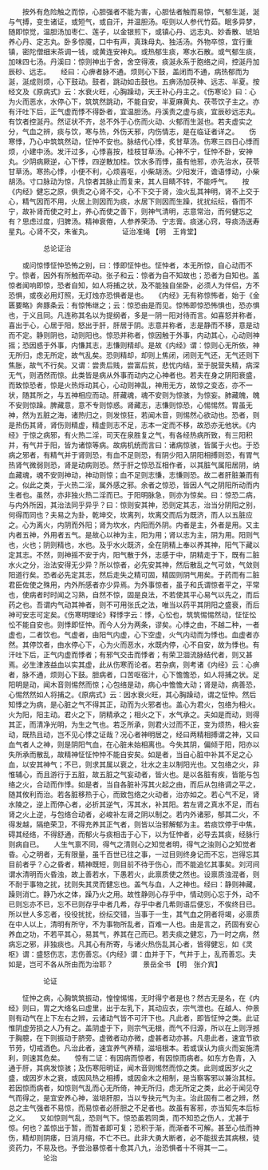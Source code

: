 <!-- { "loadSidebar": true } -->
　　按外有危险触之而惊，心胆强者不能为害，心胆怯者触而易惊，气郁生涎，涎与气搏，变生诸证，或短气，或自汗，并温胆汤。呕则以人参代竹茹。眠多异梦，随即惊觉，温胆汤加枣仁、莲子，以金银煎下，或镇心丹、远志丸、妙香散、琥珀养心丹、定志丸。卧多惊魇，口中有声，真珠母丸、独活汤。外物卒惊，宜行重镇，密陀僧细末茶调一钱，或黄连安神丸。或热郁生痰，寒水石散。或气郁生痰，加味四七汤。丹溪曰：惊则神出于舍，舍空得液，痰涎永系于胞络之间，控涎丹加辰砂、远志。　　经曰：心痹者脉不通。烦则心下鼓，盖闭而不通，病热郁而为涎，涎成则烦，心下鼓动。鼓者，跳动如击鼓也。五痹汤加茯神、远志、半夏。按经文及《原病式》云：水衰火旺，心胸躁动，天王补心丹主之。《伤寒论》曰：心为火而恶水，水停心下，筑筑然跳动，不能自安，半夏麻黄丸、茯苓饮子主之。亦有汗吐下后，正气虚而悸不得卧者，宜温胆汤。丹溪责之虚与痰，宜辰砂远志丸。有饮者控涎丹。然证状不齐，总不外于心伤而火动、火郁而生涎也。若夫虚实之分，气血之辨，痰与饮，寒与热，外伤天邪，内伤情志，是在临证者详之。　　伤寒悸，乃心中筑筑然动，怔忡不安也。脉结代心悸，炙甘草汤。伤寒三四日心悸而烦，小建中汤。发汗过多，心悸喜按，桂枝甘草汤。心神不宁，怔忡不卧，安神丸。少阴病厥逆，心下悸，四逆散加桂。饮水多而悸，虽有他邪，亦先治水，茯苓甘草汤。寒热心悸，小便不利，心烦喜呕，小柴胡汤。少阳发汗，谵语悸动，小柴胡汤。寸口脉动为惊，凡惊者其脉止而复来，其人目睛不转，不能呼气。　　按《内经》健忘之原，俱责之心肾不交，心不下交于肾，浊火乱其神明，肾不上交于心，精气因而不用，火居上则因而为痰，水居下则因而生躁，扰扰纭纭，昏而不宁，故补肾而使之时上，养心而使之善下，则神气清明，志意常治，而何健忘之有？思虑过度，归脾汤。精神衰倦，人参养荣汤、宁志膏。痰迷心窍，导痰汤送寿星丸。心肾不交，朱雀丸。
　　　　证治准绳 【明　王肯堂】

　　　　　总论证治

　　或问惊悸怔忡恐怖之别，曰：悸即怔忡也。怔忡者，本无所惊，自心动而不宁。惊者，因外有所触而卒动。张子和云：惊者为自不知故也；恐者为自知也。盖惊者闻响即惊，恐者自知，如人将捕之状，及不能独自坐卧，必须人为伴侣，方不恐惧，或夜必用灯照，无灯烛亦恐惧者是也。　　《内经》无有称惊怖者，始于《金匮要略》奔豚条云：有惊怖继之；云：惊恐由是而见。惊怖即惊恐怖惧也，恐亦惧也，于义且同。凡连称其名以为提纲者，多是一阴一阳对待而言。如喜怒并称者，喜出于心，心居于阳，怒出于肝，肝居于阴。志意并称者，志是静而不移，意是动而不定。静则阴也，动则阳也。惊恐并称者，惊因触于外事，内动其心，心动则神摇；恐因惑于外事，内慊其志，志慊则精却。是故《内经》谓：惊则心无所依，神无所归，虑无所定，故气乱矣。恐则精却，却则上焦闭，闭则无气还，无气还则下焦胀，故气不行矣。又谓：尝贵后贱，尝富后贫，悲忧内结，至于脱营失精，病深无气，则洒然而惊。此类皆是病从外事而动内之心神者也。若夫在身之阴阳衰盛，而致惊恐者，惊是火热烁动其心，心动则神乱，神用无方，故惊之变态，亦不一状，随其所之，与五神相应而动。肝藏魂，魂不安则为惊骇，为惊妄。肺藏魄，魄不安则惊躁。脾藏意，意不专则惊惑。肾藏志，志慊则惊恐，心惕惕然。胃虽无神，然为五脏之海，诸热归之，则发惊狂，若闻木音，则惕然心欲动也。恐者，则是热伤其肾，肾伤则精虚，精虚则志不足，志本一定而不移，故恐亦无他状。《内经》于惊之病邪，有火热二淫，司天在泉胜复之气，有各经热病所致，有三阳积并，有气并于阳，皆为诸惊等病。故病机统而言曰：诸病惊骇，皆属于火也。于恐病之邪者，有精气并于肾则恐，有血不足则恐，有阴少阳入阴阳相搏则恐，有胃气热肾气微弱则恐，肾是动病则恐。然于肝之惊恐互相作者，以其脏气属阳居阴，纳血藏魂，魂不安则神动，神动则惊；血不足则志慊，志慊则恐。故二者肝脏兼而有之。似此之类，于火热二淫，属外感之邪。余者之惊恐，皆因人气之阴阳所动而内生者也。虽然，亦非独火热二淫而已。于阳明脉急，则亦为惊矣。曰：惊恐二病，与内外所因，其治法同乎异乎？曰：惊则安其神，恐则定其志，治当分阴阳之别，何得而同也？夫易之为卦，乾坤交，坎离列，坎离交而后为既济，而人以五脏应之。心为离火，内阴而外阳；肾为坎水，内阳而外阴。内者是主，外者是用。又主内者五神，外用者五气。是故心以神为主，阳为用；肾以志为主，阴为用。阳则气也，火也；阴则精也，水也。及乎水火既济，全在阴精上奉以养其神，阳气下藏以定其志。不然，则神摇不安于内，阳气散于外，志感于中，阴精走于下，既有二脏水火之分，治法安得无少异？所以惊者，必先安其神，然后散乱之气可敛，气敛则阳道行矣。恐者必先定其志，然后走失之精可固，精固则阴气用矣。于药而有二脏君臣佐使之殊用，内外所感者亦少异焉。为外事惊者，虽子和氏谓惊者平之，平常也，使病者时时闻之习熟，自然不惊，固是良法，不若使其平心易气以先之，而后药之也。吾谓内气动其神者，则不可用张氏之法，唯当以药平其阴阳之盛衰，而后神可安志可定矣。《伤寒明理论》释悸字云：悸，心忪也，筑筑惕惕然动，怔怔忪忪不能自安也。则悸即怔忡。而今人分为两条，谬矣。心悸之由，不越二种，一者虚也，二者饮也。气虚者，由阳气内虚，心下空虚，火气内动而为悸也。血虚者亦然。其停饮者，由水停心下，心为火而恶水，水既内停，心不自安，故为悸也。有汗吐下后，正气内虚而悸者；有邪气交击而悸者；有荣卫涸流脉结代者，则又甚焉。必生津液益血以实其虚，此从伤寒而论者。若杂病，则考诸《内经》云：心痹者，脉不通，烦则心下鼓。胆病者，口苦呕宿汁，心下憺憺恐，如人将捕之状。足阳明是动，闻木音则惕然而惊；心包络是动，病心中憺憺大动；肾是动，病善恐，心惕然然如人将捕之。《原病式》云：因水衰火旺，其心胸躁动，谓之怔忡。然后知悸之为病，是心脏之气不得其正，动而为火邪者也。盖心为君火，包络为相火。火为阳，阳主动。君火之下，阴精承之；相火之下，水气承之。夫如是而动，则得其正，而清净光明，为生之气也。若乏所承，则君火过而不正，变为烦热，相火妄动，既热且动，岂不见心悸之证哉？况心者神明居之，经曰两精相搏谓之神，又曰血气者人之神，则是阴阳气血，在心脏未始相离也。今失其阴，偏倾于阳，阳亦以失所承而散乱，故精神怔怔忡忡不能自安矣。如是者，当自心脏中补其不足之心血，以安其神气；不已，则求其属以衰之，壮水之主以制阳光也。又包络之火，非惟辅心，而且游行于五脏，故五脏之气妄动者，皆火也。是以各脏有疾，皆能与包络之火，合动而作悸。如是者，当自各脏补泻其火起之由，而后从包络调之平之，随其攸利而治。若各脏移热于心，而致包络之火动者，治亦如之。若心气不足，肾水陵之，逆上而停心者，必折其逆气，泻其水，补其阳。若左肾之真水不足，而右肾之火上逆，与包络合动者，必峻补左肾之阴以制之。若内外诸邪，郁其二火，不得发越，隔绝荣卫，不得充养其正气者，则皆以治邪解郁为主。若痰饮停于中焦，碍其经络，不得舒通，而郁火与痰相击于心下，以为怔忡者，必导去其痰，经脉行则病自已。　　人生气禀不同，得气之清则心之知觉者明，得气之浊则心之知觉者昏。心之明者，无有限量，虽千百世已往之事，一过目则终身记而不忘，岂得忘其目前者乎？心之昏者，精神既短，则目前不待于伤心，而不能追忆其事矣。刘河间谓水清明而火昏浊，故上善若水，下愚若火，此禀质使之然也。设禀质浊混者，则不耐于事物之扰，扰则失其灵而健忘也。盖气与血，人之神也。经曰：静则神藏，躁则消亡。静乃水之体，躁乃火之用。故性静则心存乎中，情动则心忘于外，动不已则忘亦不已，忘不已则存乎中者几希，存乎中者几希则语后便忘，不俟终日已。所以世人多忘者，役役扰扰，纷纭交错，当事于一生，其气血之阴者将竭，必禀质在中人以上，清明有所守，不为事物所乱者，百难一人也。由是言之，药固有安心养血之功，不若平其心，易其气，养其在己而已。若夫痰之健忘，乃一时之病，然病忘之邪，非独痰也。凡其心有所寄，与诸火热伤乱其心者，皆得健忘，如《灵枢》谓：盛怒伤志，志伤善忘。《内经》谓：血并于下，气并于上，乱而善忘。夫如是，岂可不各从所由而为治耶？
　　　　景岳全书 【明　张介宾】

　　　　　论证

　　怔忡之病，心胸筑筑振动，惶惶惕惕，无时得宁者是也？然古无是名，在《内经》则曰，胃之大络名曰虚里，出于左乳下，其动应衣，宗气泄也。在越人、仲景则有动气在上下左右之辨，云诸动气皆不可汗下也。凡此者，即皆怔忡之类。此证惟阴虚劳损之人乃有之。盖阴虚于下，则宗气无根，而气不归源，所以在上则浮撼于胸臆，在下则振动于脐旁。虚微者动亦微，虚甚者动亦甚。凡患此者，速宜节欲节劳，切戒酒色。凡治此者，速宜养气养精，滋培根本。若或误认为痰火而妄施清利，则速其危矣。　　惊有二证：有因病而惊者，有因惊而病者。如东方色青，入通于肝，其病发惊骇；及伤寒阳明证，闻木音则惕然而惊之类。此则或因岁火之盛，或因岁木之衰，或因风热之相搏，或因金木之相制，是当察客邪以兼治其标。若因惊而病者，如惊则气乱而心无所倚，神无所归，虑无所定之类，此必于闻见夺气而得之，是宜安养心神，滋培肝胆，当以专抉元气为主。治此固有二者之辨，然总之主气强者不易惊，而易惊者必肝胆之不足者也。故虽有客邪，亦当知先本后标之义。　　又如惊则气乱，恐则气下。惊恐虽若同类，而不知恐之伤人，尤甚于惊。何也？盖惊出于暂，而暂者即可复；恐积于渐，而渐者不可解。甚至心怯而神伤，精却则阴痿，日消月缩，不亡不已。此非大勇大断者，必不能拔去其病根，徒资药力，不易及也。予尝治暴惊者十愈其八九，治恐惧者十不得其一二。
　　　　　论治

